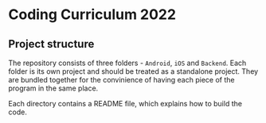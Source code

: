 # Coding Curriculum 2022

## Project structure

The repository consists of three folders - `Android`, `iOS` and `Backend`. Each folder is its own project and should be treated as a standalone project. They are bundled together for the convinience of having each piece of the program in the same place. 

Each directory contains a README file, which explains how to build the code.
